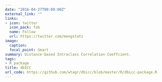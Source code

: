 ```yaml
---
date: "2016-04-27T00:00:00Z"
external_link: ""
links:
- icon: twitter
  icon_pack: fab
  name: Follow
  url: https://twitter.com/mengstats
image:
  caption: 
  focal_point: Smart
summary: Distance-based Intraclass Correlation Coeffcient.
tags:
- R package
title: dbICC
url_code: https://github.com/wtagr/dbicc/blob/master/R/dbicc-package.R
---
```

